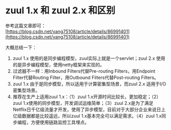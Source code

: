 # zuul 1.x 和 zuul 2.x 和区别
参考这篇文章即可：[https://blog.csdn.net/yang75108/article/details/86991401](https://blog.csdn.net/yang75108/article/details/86991401)

大概总结一下：    
1. zuul 1.x 使用的是同步编程模型，zuul实际上就是一个servlet；zuul 2.x 使用的是异步编程模型，使用netty框架来实现的。
2. 过滤器不一样：用Inbound Filters代替Pre-routing Filters，用Endpoint Filter代替Routing Filter，用Outbound Filters代替Post-routing Filters。
3. zuul 1.x 由于是同步模型，所以适用于计算密集型场景，而zuul 2.x 适用于I/O密集型场景。
4. 推荐在生产上适用zuul 1.x：（1）zuul 1.x开源时间比较长，更加稳定；（2）zuul 1.x使用的同步模型，开发调试运维简单；（3）zuul 2.x是为了满足Netflix日千亿级流量才开发，使用了异步模型，目前对于大部分企业来说日上亿级数据都是比较遥远，所以zuul 1.x基本完全可以满足需求。（4）zuul 1.x同步编程，方便使用链路监控工具埋点。
